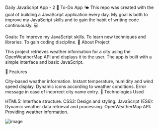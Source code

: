 Daily JavaScript App - 2 🚀
To-Do App 🌤️
This repo was created with the goal of building a JavaScript application every day. My goal is both to improve my JavaScript skills and to gain the habit of writing code continuously. 💻

Goals:
To improve my JavaScript skills.
To learn new techniques and libraries.
To gain coding discipline.
📌 About Project

This project retrieves weather information for a city using the OpenWeatherMap API and displays it to the user. The app is built with a simple interface and basic JavaScript.

📌 Features

City-based weather information.
Instant temperature, humidity and wind speed display.
Dynamic icons according to weather conditions.
Error message in case of incorrect city name entry.
🚀 Technologies Used

HTML5: Interface structure.
CSS3: Design and styling.
JavaScript (ES6): Dynamic weather data retrieval and processing.
OpenWeatherMap API: Providing weather information.

![image](https://github.com/user-attachments/assets/b6ec74bd-eea0-4b99-80da-9bad576aeb1e)
